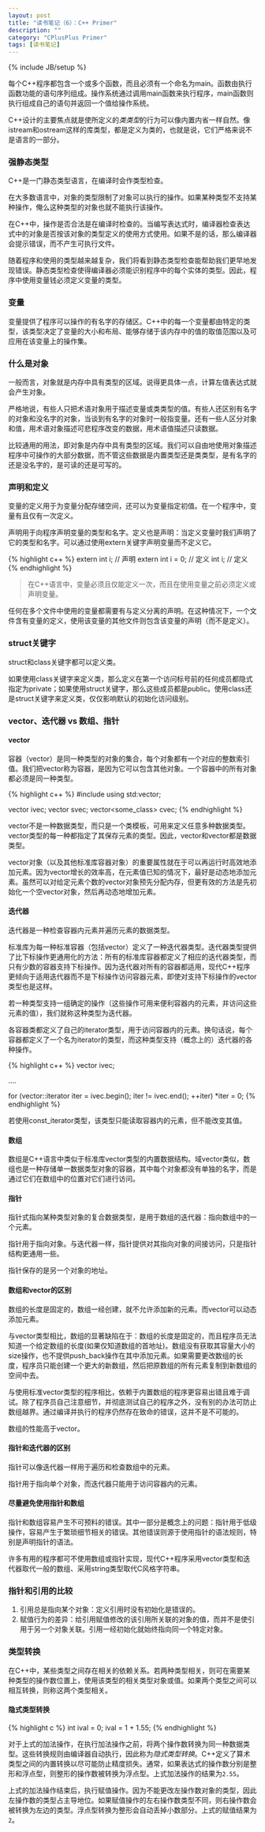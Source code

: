 ```yaml
---
layout: post
title: "读书笔记（6）：C++ Primer"
description: ""
category: "CPlusPlus Primer"
tags: [读书笔记]
---
```

{% include JB/setup %}

每个C++程序都包含一个或多个函数，而且必须有一个命名为main。函数由执行函数功能的语句序列组成。操作系统通过调用main函数来执行程序，main函数则执行组成自己的语句并返回一个值给操作系统。

C++设计的主要焦点就是使所定义的*类类型*的行为可以像内置内省一样自然。像istream和ostream这样的库类型，都是定义为类的，也就是说，它们严格来说不是语言的一部分。

### 强静态类型

C++是一门静态类型语言，在编译时会作类型检查。

在大多数语言中，对象的类型限制了对象可以执行的操作。如果某种类型不支持某种操作，俺么这种类型的对象也就不能执行该操作。

在C++中，操作是否合法是在编译时检查的。当编写表达式时，编译器检查表达式中的对象是否按该对象的类型定义的使用方式使用。如果不是的话，那么编译器会提示错误，而不产生可执行文件。

随着程序和使用的类型越来越复杂，我们将看到静态类型检查能帮助我们更早地发现错误。静态类型检查使得编译器必须能识别程序中的每个实体的类型。因此，程序中使用变量钱必须定义变量的类型。

### 变量

变量提供了程序可以操作的有名字的存储区。C++中的每一个变量都由特定的类型，该类型决定了变量的大小和布局、能够存储于该内存中的值的取值范围以及可应用在该变量上的操作集。

### 什么是对象

一般而言，对象就是内存中具有类型的区域。说得更具体一点，计算左值表达式就会产生对象。

严格地说，有些人只把术语对象用于描述变量或类类型的值。有些人还区别有名字的对象和没名字的对象，当谈到有名字的对象时一般指变量。还有一些人区分对象和值，用术语对象描述可悲程序改变的数据，用术语值描述只读数据。

比较通用的用法，即对象是内存中具有类型的区域。我们可以自由地使用对象描述程序中可操作的大部分数据，而不管这些数据是内置类型还是类类型，是有名字的还是没名字的，是可读的还是可写的。

### 声明和定义

变量的定义用于为变量分配存储空间，还可以为变量指定初值。在一个程序中，变量有且仅有一次定义。

声明用于向程序声明变量的类型和名字。定义也是声明：当定义变量时我们声明了它的类型和名字。可以通过使用extern关键字声明变量而不定义它。

{% highlight c++ %}
extern int i;		// 声明
extern int i = 0;	// 定义
int i;				// 定义
{% endhighlight %}

> 在C++语言中，变量必须且仅能定义一次，而且在使用变量之前必须定义或声明变量。

任何在多个文件中使用的变量都需要有与定义分离的声明。在这种情况下，一个文件含有变量的定义，使用该变量的其他文件则包含该变量的声明（而不是定义）。

### struct关键字

struct和class关键字都可以定义类。

如果使用class关键字来定义类，那么定义在第一个访问标号前的任何成员都隐式指定为private；如果使用struct关键字，那么这些成员都是public。使用class还是struct关键字来定义类，仅仅影响默认的初始化访问级别。

### vector、迭代器 vs 数组、指针

#### vector

容器（vector）是同一种类型的对象的集合，每个对象都有一个对应的整数索引值。我们把vector称为容器，是因为它可以包含其他对象。一个容器中的所有对象都必须是同一种类型。

{% highlight c++ %}
#include <vector>
using std:vector;

vector<int>			ivec;
vector<string>		svec;
vector<some_class>	cvec;
{% endhighlight %}

vector不是一种数据类型，而只是一个类模板，可用来定义任意多种数据类型。vector类型的每一种都指定了其保存元素的类型。因此，vector<int>和vector<string>都是数据类型。

vector对象（以及其他标准库容器对象）的重要属性就在于可以再运行时高效地添加元素。因为vector增长的效率高，在元素值已知的情况下，最好是动态地添加元素。虽然可以对给定元素个数的vector对象预先分配内存，但更有效的方法是先初始化一个空vector对象，然后再动态地增加元素。

#### 迭代器

迭代器是一种检查容器内元素并遍历元素的数据类型。

标准库为每一种标准容器（包括vector）定义了一种迭代器类型。迭代器类型提供了比下标操作更通用化的方法：所有的标准库容器都定义了相应的迭代器类型，而只有少数的容器支持下标操作。因为迭代器对所有的容器都适用，现代C++程序更倾向于适用迭代器而不是下标操作访问容器元素，即使对支持下标操作的vector类型也是这样。

若一种类型支持一组确定的操作（这些操作可用来便利容器内的元素，并访问这些元素的值），我们就称这种类型为迭代器。

各容器类都定义了自己的iterator类型，用于访问容器内的元素。换句话说，每个容器都定义了一个名为iterator的类型，而这种类型支持（概念上的）迭代器的各种操作。

{% highlight c++ %}
vector<int> ivec;

....

for (vector<int>::iterator iter = ivec.begin(); iter != ivec.end(); ++iter)
	*iter = 0;
{% endhighlight %}

若使用const_iterator类型，该类型只能读取容器内的元素，但不能改变其值。

#### 数组

数组是C++语言中类似于标准库vector类型的内置数据结构。域vector类似，数组也是一种存储单一数据类型对象的容器，其中每个对象都没有单独的名字，而是通过它们在数组中的位置对它们进行访问。

#### 指针

指针式指向某种类型对象的复合数据类型，是用于数组的迭代器：指向数组中的一个元素。

指针用于指向对象。与迭代器一样，指针提供对其指向对象的间接访问，只是指针结构更通用一些。

指针保存的是另一个对象的地址。

#### 数组和vector的区别

数组的长度是固定的，数组一经创建，就不允许添加新的元素。而vector可以动态添加元素。

与vector类型相比，数组的显著缺陷在于：数组的长度是固定的，而且程序员无法知道一个给定数组的长度(如果仅知道数组的首地址)。数组没有获取其容量大小的size操作，也不提供push_back操作在其中添加元素。如果需要更改数组的长度，程序员只能创建一个更大的新数组，然后把原数组的所有元素复制到新数组的空间中去。

与使用标准vector类型的程序相比，依赖于内置数组的程序更容易出错且难于调试。除了程序员自己注意细节，并彻底测试自己的程序之外，没有别的办法可防止数组越界。通过编译并执行的程序仍然存在致命的错误，这并不是不可能的。

数组的性能高于vector。

#### 指针和迭代器的区别

指针可以像迭代器一样用于遍历和检查数组中的元素。

指针用于指向单个对象，而迭代器只能用于访问容器内的元素。

#### 尽量避免使用指针和数组

指针和数组容易产生不可预料的错误。其中一部分是概念上的问题：指针用于低级操作，容易产生于繁琐细节相关的错误。其他错误则源于使用指针的语法规则，特别是声明指针的语法。

许多有用的程序都可不使用数组或指针实现，现代C++程序采用vector类型和迭代器取代一般的数组、采用string类型取代C风格字符串。

### 指针和引用的比较

1. 引用总是指向某个对象：定义引用时没有初始化是错误的。
2. 赋值行为的差异：给引用赋值修改的该引用所关联的对象的值，而并不是使引用于另一个对象关联。引用一经初始化就始终指向同一个特定对象。

### 类型转换

在C++中，某些类型之间存在相关的依赖关系。若两种类型相关，则可在需要某种类型的操作数位置上，使用该类型的相关类型对象或值。如果两个类型之间可以相互转换，则称这两个类型相关。

#### 隐式类型转换

{% highlight c %}
int ival = 0;
ival = 1 + 1.55;
{% endhighlight %}

对于上式的加法操作，在执行加法操作之前，将两个操作数转换为同一种数据类型。这些转换规则由编译器自动执行，因此称为*隐式类型转换*。C++定义了算术类型之间的内置转换以尽可能防止精度损失。通常，如果表达式的操作数分别是整形和浮点型，则整形的操作数被转换为浮点型。上式加法操作的结果为`2.55`。

上式的加法操作结束后，执行赋值操作。因为不能更改左操作数对象的类型，因此左操作数的类型占主导地位。如果赋值操作的左右操作数类型不同，则右操作数会被转换为左边的类型。浮点型转换为整形会自动丢掉小数部分。上式的赋值结果为`2`。